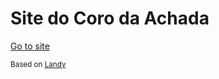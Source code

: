 # Site do Coro da Achada

[Go to site](http://coroachada.github.io)

<small>Based on [Landy](https://github.com/cauerego/Landy-v1.0)</small>
